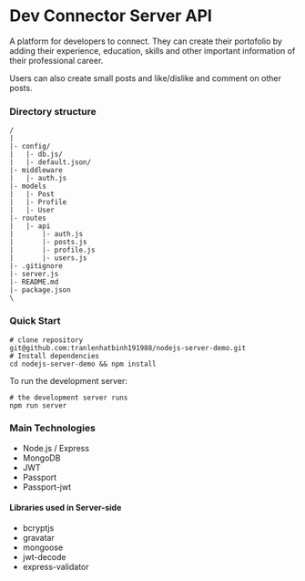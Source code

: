 
#  Dev Connector Server API
A platform for developers to connect. They can create their portofolio by adding their experience, education, skills and other important information of their professional career.

Users can also create small posts and like/dislike and comment on other posts.

### Directory structure
```
/
|
|- config/
|   |- db.js/
|   |- default.json/
|- middleware
|   |- auth.js
|- models
|   |- Post
|   |- Profile
|   |- User
|- routes
|   |- api
|       |- auth.js
|       |- posts.js
|       |- profile.js
|       |- users.js
|- .gitignore
|- server.js
|- README.md
|- package.json
\
```

### Quick Start
```
# clone repository
git@github.com:tranlenhatbinh191988/nodejs-server-demo.git
# Install dependencies
cd nodejs-server-demo && npm install
```
To run the development server:
```
# the development server runs
npm run server
```
### Main Technologies
 - Node.js / Express
 - MongoDB
 - JWT
 - Passport
 - Passport-jwt
#### Libraries used in Server-side
 - bcryptjs
 - gravatar
 - mongoose
 - jwt-decode
 - express-validator

